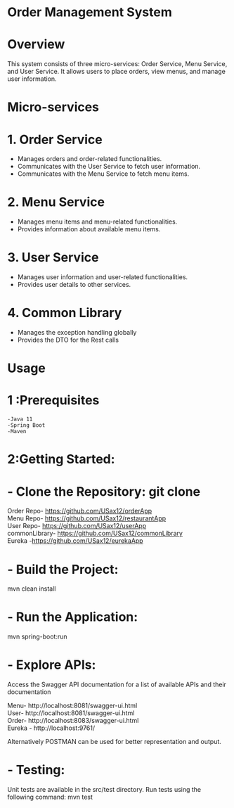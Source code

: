 # Order Management System

# Overview
This system consists of three micro-services: Order Service, Menu Service, and User Service. It allows users to place orders, view menus, and manage user information.

# Micro-services

# 1. Order Service
- Manages orders and order-related functionalities.
- Communicates with the User Service to fetch user information.
- Communicates with the Menu Service to fetch menu items.

# 2. Menu Service
- Manages menu items and menu-related functionalities.
- Provides information about available menu items.

# 3. User Service
- Manages user information and user-related functionalities.
- Provides user details to other services.

# 4. Common Library
- Manages the exception handling globally 
- Provides the DTO for the Rest calls

# Usage

# 1 :Prerequisites
	-Java 11
	-Spring Boot
	-Maven
	
# 2:Getting Started:
# - Clone the Repository:  git clone
Order Repo- https://github.com/USax12/orderApp  \
Menu  Repo- https://github.com/USax12/restaurantApp  \
User  Repo- https://github.com/USax12/userApp   \
commonLibrary- https://github.com/USax12/commonLibrary  \
Eureka -https://github.com/USax12/eurekaApp   

# - Build the Project:
mvn clean install

# - Run the Application: 
mvn spring-boot:run

# - Explore APIs: 
Access the Swagger API documentation for a list of available APIs and their documentation

Menu- http://localhost:8081/swagger-ui.html   \
User- http://localhost:8081/swagger-ui.html 	\
Order- http://localhost:8083/swagger-ui.html 	\
Eureka - http://localhost:9761/		
  
Alternatively POSTMAN can be used for better representation and output.

# - Testing:
Unit tests are available in the src/test directory. Run tests using the following command: mvn test
	
	
